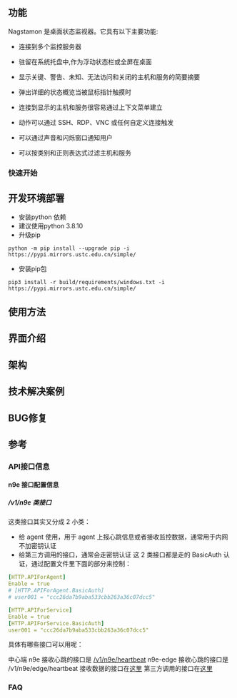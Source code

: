 ## 功能

Nagstamon 是桌面状态监视器。它具有以下主要功能:

- 连接到多个监控服务器

- 驻留在系统托盘中,作为浮动状态栏或全屏在桌面

- 显示关键、警告、未知、无法访问和关闭的主机和服务的简要摘要

- 弹出详细的状态概览当被鼠标指针触摸时

- 连接到显示的主机和服务很容易通过上下文菜单建立

- 动作可以通过 SSH、RDP、VNC 或任何自定义连接触发

- 可以通过声音和闪烁窗口通知用户

- 可以按类别和正则表达式过滤主机和服务

### 快速开始

## 开发环境部署

- 安装python 依赖
- 建议使用python 3.8.10
- 升级pip

```shell
python -m pip install --upgrade pip -i https://pypi.mirrors.ustc.edu.cn/simple/
```

- 安装pip包

```shell
pip3 install -r build/requirements/windows.txt -i https://pypi.mirrors.ustc.edu.cn/simple/
```

## 使用方法



## 界面介绍

## 架构


## 技术解决案例

## BUG修复


## 参考

### API接口信息

#### n9e 接口配置信息

##### /v1/n9e 类接口

这类接口其实又分成 2 小类：

- 给 agent 使用，用于 agent 上报心跳信息或者接收监控数据，通常用于内网不加密钥认证
- 给第三方调用的接口，通常会走密钥认证
  这 2 类接口都是走的 BasicAuth 认证，通过配置文件里下面的部分来控制：

```yaml
[HTTP.APIForAgent]
Enable = true 
# [HTTP.APIForAgent.BasicAuth]
# user001 = "ccc26da7b9aba533cbb263a36c07dcc5"

[HTTP.APIForService]
Enable = true 
[HTTP.APIForService.BasicAuth]
user001 = "ccc26da7b9aba533cbb263a36c07dcc5"
```

具体有哪些接口可以用呢：

中心端 n9e 接收心跳的接口是 [/v1/n9e/heartbeat](https://github.com/caapap/momo/blob/master/conf/n9e-router.go#L375) n9e-edge 接收心跳的接口是 /v1/n9e/edge/heartbeat
接收数据的接口在[这里](https://github.com/caapap/momo/blob/master/conf/n9e-router.go#L41)
第三方调用的接口在[这里](https://github.com/caapap/momo/blob/master/conf/n9e-router.go#L332)






### FAQ

